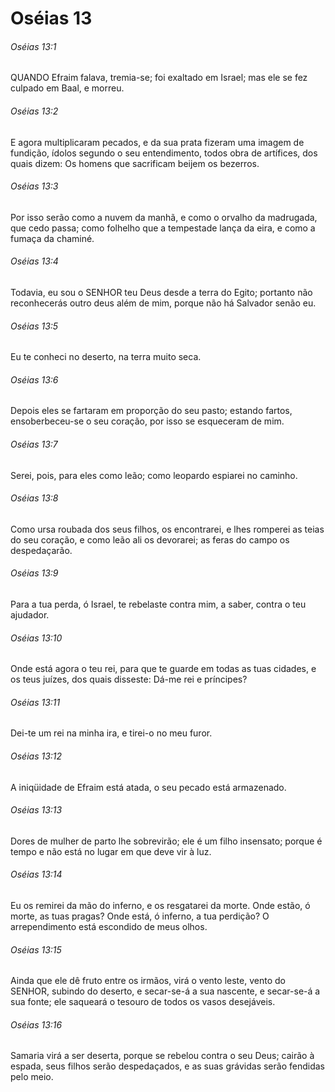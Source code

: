 # Oséias 13

###### Oséias 13:1

QUANDO Efraim falava, tremia-se; foi exaltado em Israel; mas ele se fez culpado em Baal, e morreu.

###### Oséias 13:2

E agora multiplicaram pecados, e da sua prata fizeram uma imagem de fundição, ídolos segundo o seu entendimento, todos obra de artífices, dos quais dizem: Os homens que sacrificam beijem os bezerros.

###### Oséias 13:3

Por isso serão como a nuvem da manhã, e como o orvalho da madrugada, que cedo passa; como folhelho que a tempestade lança da eira, e como a fumaça da chaminé.

###### Oséias 13:4

Todavia, eu sou o SENHOR teu Deus desde a terra do Egito; portanto não reconhecerás outro deus além de mim, porque não há Salvador senão eu.

###### Oséias 13:5

Eu te conheci no deserto, na terra muito seca.

###### Oséias 13:6

Depois eles se fartaram em proporção do seu pasto; estando fartos, ensoberbeceu-se o seu coração, por isso se esqueceram de mim.

###### Oséias 13:7

Serei, pois, para eles como leão; como leopardo espiarei no caminho.

###### Oséias 13:8

Como ursa roubada dos seus filhos, os encontrarei, e lhes romperei as teias do seu coração, e como leão ali os devorarei; as feras do campo os despedaçarão.

###### Oséias 13:9

Para a tua perda, ó Israel, te rebelaste contra mim, a saber, contra o teu ajudador.

###### Oséias 13:10

Onde está agora o teu rei, para que te guarde em todas as tuas cidades, e os teus juízes, dos quais disseste: Dá-me rei e príncipes?

###### Oséias 13:11

Dei-te um rei na minha ira, e tirei-o no meu furor.

###### Oséias 13:12

A iniqüidade de Efraim está atada, o seu pecado está armazenado.

###### Oséias 13:13

Dores de mulher de parto lhe sobrevirão; ele é um filho insensato; porque é tempo e não está no lugar em que deve vir à luz.

###### Oséias 13:14

Eu os remirei da mão do inferno, e os resgatarei da morte. Onde estão, ó morte, as tuas pragas? Onde está, ó inferno, a tua perdição? O arrependimento está escondido de meus olhos.

###### Oséias 13:15

Ainda que ele dê fruto entre os irmãos, virá o vento leste, vento do SENHOR, subindo do deserto, e secar-se-á a sua nascente, e secar-se-á a sua fonte; ele saqueará o tesouro de todos os vasos desejáveis.

###### Oséias 13:16

Samaria virá a ser deserta, porque se rebelou contra o seu Deus; cairão à espada, seus filhos serão despedaçados, e as suas grávidas serão fendidas pelo meio.

